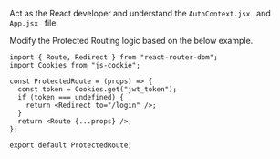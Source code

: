 Act as the React developer and understand the `AuthContext.jsx ` and `App.jsx ` file.

Modify the Protected Routing logic based on the below example.

```
import { Route, Redirect } from "react-router-dom";
import Cookies from "js-cookie";

const ProtectedRoute = (props) => {
  const token = Cookies.get("jwt_token");
  if (token === undefined) {
    return <Redirect to="/login" />;
  }
  return <Route {...props} />;
};

export default ProtectedRoute;
```

